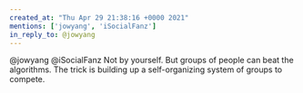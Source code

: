 ```yaml
---
created_at: "Thu Apr 29 21:38:16 +0000 2021"
mentions: ['jowyang', 'iSocialFanz']
in_reply_to: @jowyang
---
```


@jowyang @iSocialFanz Not by yourself. But groups of people can beat the algorithms. The trick is building up a self-organizing system of groups to compete.